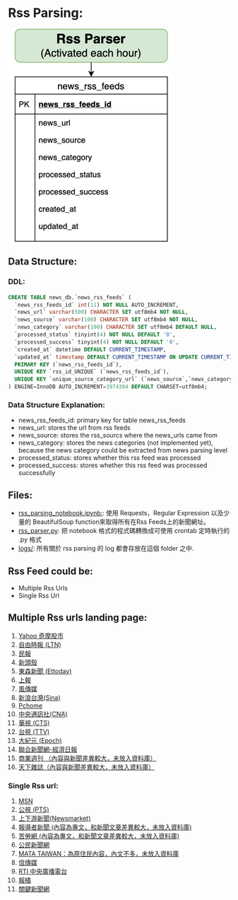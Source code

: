 # Rss Parsing:
![rss_parser_image](./rss_parser.png)
## Data Structure:
### DDL:
```sql
CREATE TABLE news_db.`news_rss_feeds` (
  `news_rss_feeds_id` int(11) NOT NULL AUTO_INCREMENT,
  `news_url` varchar(500) CHARACTER SET utf8mb4 NOT NULL,
  `news_source` varchar(100) CHARACTER SET utf8mb4 NOT NULL,
  `news_category` varchar(100) CHARACTER SET utf8mb4 DEFAULT NULL,
  `processed_status` tinyint(4) NOT NULL DEFAULT '0',
  `processed_success` tinyint(4) NOT NULL DEFAULT '0',
  `created_at` datetime DEFAULT CURRENT_TIMESTAMP,
  `updated_at` timestamp DEFAULT CURRENT_TIMESTAMP ON UPDATE CURRENT_TIMESTAMP,
  PRIMARY KEY (`news_rss_feeds_id`),
  UNIQUE KEY `rss_id_UNIQUE` (`news_rss_feeds_id`),
  UNIQUE KEY `unique_source_category_url` (`news_source`,`news_category`,`news_url`)
) ENGINE=InnoDB AUTO_INCREMENT=3974394 DEFAULT CHARSET=utf8mb4;
```
### Data Structure Explanation:
* news\_rss\_feeds\_id: primary key for table news\_rss\_feeds
* news\_url: stores the url from rss feeds
* news\_source: stores the rss\_sourcs where the news_urls came from
* news\_category: stores the news categories (not implemented yet), because the news category could be extracted from news parsing level
*  processed\_status: stores whether this rss feed was processed
*  processed\_success: stores whether this rss feed was processed successfully

## Files:
* [rss\_parsing\_notebook.ipynb:](https://github.com/garyhsu29/chinese_nlp/blob/master/crawler/rss_parsing_notebook.ipynb): 使用 Requests，Regular Expression 以及少量的 BeautifulSoup function來取得所有在Rss Feeds上的新聞網址。
*  [rss_parser.py](https://github.com/garyhsu29/chinese_nlp/blob/master/rss_parser/rss_parser.py): 把 notebook 格式的程式碼轉換成可使用 crontab 定時執行的 .py 格式
*  [logs/](https://github.com/garyhsu29/chinese_nlp/tree/master/rss_parser/logs): 所有關於 rss parsing 的 log 都會存放在這個 folder 之中. 

## Rss Feed could be:  
- Multiple Rss Urls
- Single Rss Url

## Multiple Rss urls landing page:  
 1. [Yahoo 奇摩股市](https://tw.stock.yahoo.com/rss_index.html)
 2. [自由時報 (LTN)](https://service.ltn.com.tw/RSS)
 3. [民報](https://www.peoplenews.tw/subscription)
 4. [新頭殼](https://newtalk.tw/rss)
 5. [東森新聞 (Ettoday)](https://www.ettoday.net/events/news-express/epaper.php)
 6. [上報](https://www.upmedia.mg/rss.php)
 7. [風傳媒](https://www.storm.mg/feeds)
 8. [新浪台灣(Sina)](https://news.sina.com.tw/rss/index.html)
 9. [Pchome](https://news.pchome.com.tw/member_rss/)
 10. [中央通訊社(CNA)](http://rss.cna.com.tw/rsscna/)
 11. [華視 (CTS)](https://news.cts.com.tw/plugin/)
 12. [台視 (TTV)](https://www.ttv.com.tw/rss/)
 13. [大紀元 (Epoch)](https://www.epochtimes.com/b5/djy-rss.htm)
 14. [聯合新聞網-經濟日報](https://money.udn.com/rssfeed/lists/1001) 
 15. [商業週刊 （內容與新聞差異較大，未放入資料庫）](https://www.businessweekly.com.tw/RSS) 
 16. [天下雜誌（內容與新聞差異較大，未放入資料庫）](https://www.cw.com.tw/article/article.action?id=5070394)  


### Single Rss url:
1. [MSN](https://rss.msn.com/zh-tw/)  
2. [公視 (PTS)](https://about.pts.org.tw/rss/XML/newsfeed.xml)
3. [上下游新聞(Newsmarket)](https://www.newsmarket.com.tw/feed/) 
4. [報導者新聞 (內容為專文，和新聞文章差異較大，未放入資料庫)](https://www.twreporter.org/a/rss2.xml)
5. [苦勞網 (內容為專文，和新聞文章差異較大，未放入資料庫)](https://www.coolloud.org.tw/rss.xml)
6. [公民新聞網](https://www.peopo.org/rss-news)
7. [MATA TAIWAN：為原住民內容，內文不多，未放入資料庫](https://www.matataiwan.com/feed/)
8. [信傳媒](https://www.cmmedia.com.tw/rss/yahoo/article)
9. [RTI 中央廣播電台](http://www.rti.org.tw/rss/)
10. [報橘](https://buzzorange.com/feed/)
11. [關鍵新聞網](https://feeds.feedburner.com/TheNewsLens)

